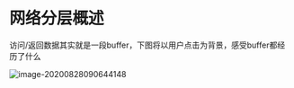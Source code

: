# 网络分层概述

访问/返回数据其实就是一段buffer，下图将以用户点击为背景，感受buffer都经历了什么

![image-20200828090644148](https://tva1.sinaimg.cn/large/007S8ZIlly1gi6946dg94j30wp0lbjtq.jpg)